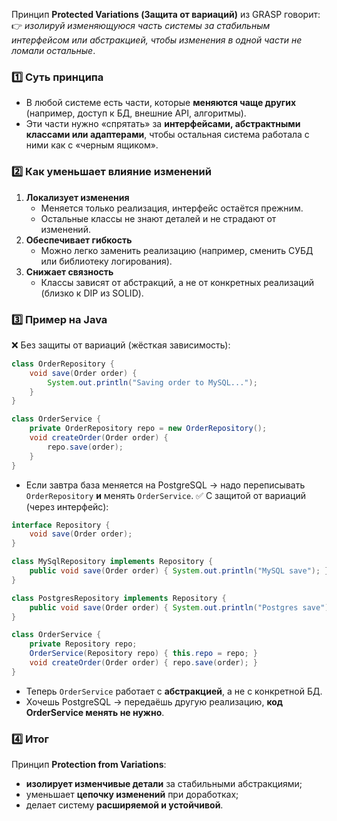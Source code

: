 Принцип **Protected Variations (Защита от вариаций)** из GRASP говорит:  
👉 _изолируй изменяющуюся часть системы за стабильным интерфейсом или абстракцией, чтобы изменения в одной части не ломали остальные_.
### 1️⃣ Суть принципа
- В любой системе есть части, которые **меняются чаще других** (например, доступ к БД, внешние API, алгоритмы).
- Эти части нужно «спрятать» за **интерфейсами, абстрактными классами или адаптерами**, чтобы остальная система работала с ними как с «черным ящиком».
### 2️⃣ Как уменьшает влияние изменений
1. **Локализует изменения**
    - Меняется только реализация, интерфейс остаётся прежним.
    - Остальные классы не знают деталей и не страдают от изменений.
2. **Обеспечивает гибкость**
    - Можно легко заменить реализацию (например, сменить СУБД или библиотеку логирования).
3. **Снижает связность**
    - Классы зависят от абстракций, а не от конкретных реализаций (близко к DIP из SOLID).
### 3️⃣ Пример на Java
❌ Без защиты от вариаций (жёсткая зависимость):

```java
class OrderRepository {
    void save(Order order) {
        System.out.println("Saving order to MySQL...");
    }
}

class OrderService {
    private OrderRepository repo = new OrderRepository();
    void createOrder(Order order) {
        repo.save(order);
    }
}
```
- Если завтра база меняется на PostgreSQL → надо переписывать `OrderRepository` **и** менять `OrderService`.
✅ С защитой от вариаций (через интерфейс):
```java
interface Repository {
    void save(Order order);
}

class MySqlRepository implements Repository {
    public void save(Order order) { System.out.println("MySQL save"); }
}

class PostgresRepository implements Repository {
    public void save(Order order) { System.out.println("Postgres save"); }
}

class OrderService {
    private Repository repo;
    OrderService(Repository repo) { this.repo = repo; }
    void createOrder(Order order) { repo.save(order); }
}
```
- Теперь `OrderService` работает с **абстракцией**, а не с конкретной БД.
- Хочешь PostgreSQL → передаёшь другую реализацию, **код OrderService менять не нужно**.
### 4️⃣ Итог
Принцип **Protection from Variations**:
- **изолирует изменчивые детали** за стабильными абстракциями;
- уменьшает **цепочку изменений** при доработках;
- делает систему **расширяемой и устойчивой**.